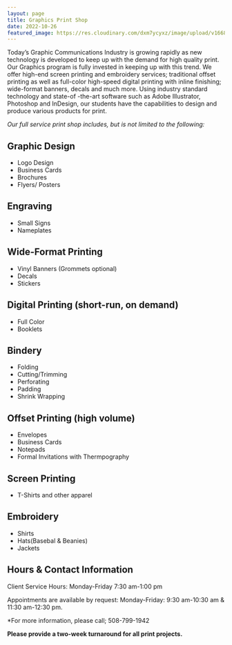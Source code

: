 ```yaml
---
layout: page
title: Graphics Print Shop
date: 2022-10-26
featured_image: https://res.cloudinary.com/dxm7ycyxz/image/upload/v1668016923/2022/04/neven-krcmarek-V4EOZj7g1gw-unsplash-1_djzjjb.jpg
---
```



Today’s Graphic Communications Industry is growing rapidly as new technology is developed to keep up with the demand for high quality print. Our Graphics program is fully invested in keeping up with this trend. We offer high-end screen printing and embroidery services; traditional offset printing as well as full-color high-speed digital printing with inline finishing; wide-format banners, decals and much more. Using industry standard technology and state-of -the-art software such as Adobe Illustrator, Photoshop and InDesign, our students have the capabilities to design and produce various products for print.

*Our full service print shop includes, but is not limited to the following:*

<div class="col-2" markdown="1">

## Graphic Design 
- Logo Design
- Business Cards
- Brochures
- Flyers/ Posters

## Engraving
- Small Signs
- Nameplates

## Wide-Format Printing
- Vinyl Banners (Grommets optional)
- Decals
- Stickers 

## Digital Printing (short-run, on demand)
- Full Color
- Booklets

## Bindery
- Folding
- Cutting/Trimming
- Perforating
- Padding
- Shrink Wrapping

## Offset Printing (high volume)
- Envelopes
- Business Cards
- Notepads
- Formal Invitations with Thermpography

## Screen Printing
- T-Shirts and other apparel

## Embroidery
- Shirts
- Hats(Basebal & Beanies)
- Jackets

</div>

## Hours & Contact Information

Client Service Hours: 
Monday-Friday 7:30 am-1:00 pm

Appointments are available by request: 
Monday-Friday: 9:30 am-10:30 am & 11:30 am-12:30 pm.

*For more information, please call; 508-799-1942

**Please provide a two-week turnaround for all print projects.**
